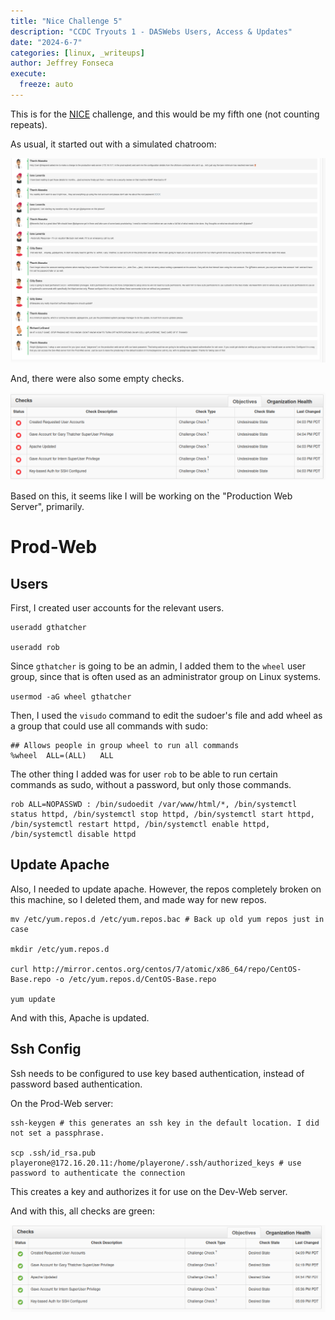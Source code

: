 ```yaml
---
title: "Nice Challenge 5"
description: "CCDC Tryouts 1 - DASWebs Users, Access & Updates"
date: "2024-6-7"
categories: [linux, _writeups]
author: Jeffrey Fonseca
execute:
  freeze: auto
---
```


This is for the [NICE](https://nice-challenge.com/) challenge, and this would be my fifth one (not counting repeats). 


As usual, it started out with a simulated chatroom:

![](images/chatroom.png)

And, there were also some empty checks. 

![](images/emptychecks.png)

Based on this, it seems like I will be working on the "Production Web Server", primarily.

# Prod-Web

## Users

First, I created user accounts for the relevant users. 

```{.default}
useradd gthatcher

useradd rob
```

Since `gthatcher` is going to be an admin, I added them to the `wheel` user group, since that is often used as an administrator group on Linux systems. 

`usermod -aG wheel gthatcher`

Then, I used the `visudo` command to edit the sudoer's file and add wheel as a group that could use all commands with sudo:

```{.default filename='/etc/sudoers'}
## Allows people in group wheel to run all commands
%wheel	ALL=(ALL)	ALL
```

The other thing I added was for user `rob` to be able to run certain commands as sudo, without a password, but only those commands. 

```{.default filename='/etc/sudoers'}
rob ALL=NOPASSWD : /bin/sudoedit /var/www/html/*, /bin/systemctl status httpd, /bin/systemctl stop httpd, /bin/systemctl start httpd, /bin/systemctl restart httpd, /bin/systemctl enable httpd, /bin/systemctl disable httpd
```


## Update Apache

Also, I needed to update apache. However, the repos completely broken on this machine, so I deleted them, and made way for new repos. 

```{.default}
mv /etc/yum.repos.d /etc/yum.repos.bac # Back up old yum repos just in case

mkdir /etc/yum.repos.d

curl http://mirror.centos.org/centos/7/atomic/x86_64/repo/CentOS-Base.repo -o /etc/yum.repos.d/CentOS-Base.repo

yum update
```

And with this, Apache is updated. 

## Ssh Config

Ssh needs to be configured to use key based authentication, instead of password based authentication. 

On the Prod-Web server:

```{.default}
ssh-keygen # this generates an ssh key in the default location. I did not set a passphrase.

scp .ssh/id_rsa.pub playerone@172.16.20.11:/home/playerone/.ssh/authorized_keys # use password to authenticate the connection
```

This creates a key and authorizes it for use on the Dev-Web server. 

And with this, all checks are green:

![](images/greenchecks.png)



